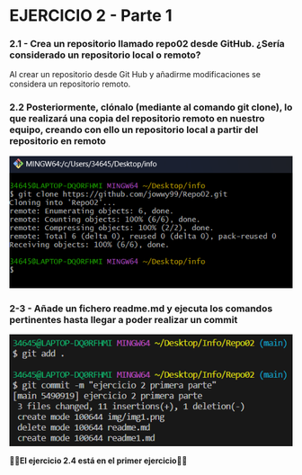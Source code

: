# EJERCICIO 2 - Parte 1
### 2.1 - Crea un repositorio llamado repo02 desde GitHub. ¿Sería considerado un repositorio local o remoto?  
Al crear un repositorio desde Git Hub y añadirme modificaciones se considera un repositorio remoto.


### 2.2 Posteriormente, clónalo (mediante al comando git clone), lo que realizará una copia del repositorio remoto en nuestro equipo, creando con ello un repositorio local a partir del repositorio en remoto

![❌ERROR❌](./img/img1.png "clonando un repositorio remoto")  

### 2-3 - Añade un fichero readme.md y ejecuta los comandos pertinentes hasta llegar a poder realizar un commit
![❌ERROR❌](./img/img2.png "commit")  

🚨🚨**El ejercicio 2.4 está en el primer ejercicio**🚨🚨